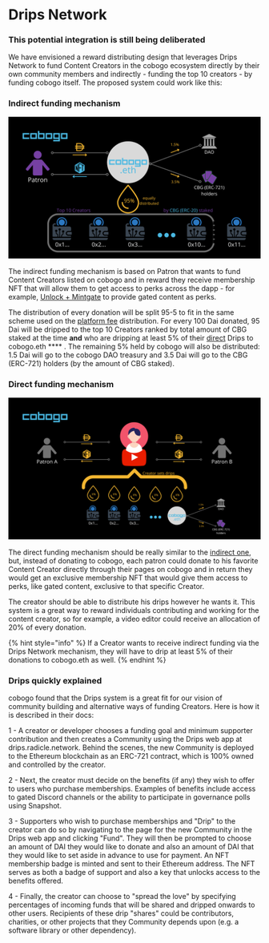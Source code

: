 # Drips Network

### **This potential integration is still being deliberated**

We have envisioned a reward distributing design that leverages Drips Network to fund Content Creators in the cobogo ecosystem directly by their own community members and indirectly - funding the top 10 creators - by funding cobogo itself. The proposed system could work like this:

### Indirect funding mechanism

![](<../../.gitbook/assets/Quest sytem (8).png>)

The indirect funding mechanism is based on Patron that wants to fund Content Creators listed on cobogo and in reward they receive membership NFT that will allow them to get access to perks across the dapp - for example, [Unlock + Mintgate](unlock-protocol-+-mintgate.md) to provide gated content as perks.

The distribution of every donation will be split 95-5 to fit in the same scheme used on the [platform fee](../../token/cbg/platform-fee.md) distribution. For every 100 Dai donated, 95 Dai will be dripped to the top 10 Creators ranked by total amount of CBG staked at the time **and** who are dripping at least 5% of their [direct](drips-network.md#direct-funding-mechanism) Drips to cobogo.eth **** . The remaining 5% held by cobogo will also be distributed: 1.5 Dai will go to the cobogo DAO treasury and 3.5 Dai will go to the CBG (ERC-721) holders (by the amount of CBG staked).

### Direct funding mechanism

![](../../.gitbook/assets/image.png)

The direct funding mechanism should be really similar to the [indirect one](drips-network.md#indirect-funding-mechanism), but, instead of donating to cobogo, each patron could donate to his favorite Content Creator directly through their pages on cobogo and in return they would get an exclusive membership NFT that would give them access to perks, like gated content, exclusive to that specific Creator.

The creator should be able to distribute his drips however he wants it. This system is a great way to reward individuals contributing and working for the content creator, so for example, a video editor could receive an allocation of 20% of every donation.&#x20;

{% hint style="info" %}
If a Creator wants to receive indirect funding via the Drips Network mechanism, they will have to drip at least 5% of their donations to cobogo.eth as well.&#x20;
{% endhint %}

### **Drips quickly explained**

cobogo found that the Drips system is a great fit for our vision of community building and alternative ways of funding Creators. Here is how it is described in their docs:

1 - A creator or developer chooses a funding goal and minimum supporter contribution and then creates a Community using the Drips web app at drips.radicle.network. Behind the scenes, the new Community is deployed to the Ethereum blockchain as an ERC-721 contract, which is 100% owned and controlled by the creator.

2 - Next, the creator must decide on the benefits (if any) they wish to offer to users who purchase memberships. Examples of benefits include access to gated Discord channels or the ability to participate in governance polls using Snapshot.

3 - Supporters who wish to purchase memberships and "Drip" to the creator can do so by navigating to the page for the new Community in the Drips web app and clicking "Fund". They will then be prompted to choose an amount of DAI they would like to donate and also an amount of DAI that they would like to set aside in advance to use for payment. An NFT membership badge is minted and sent to their Ethereum address. The NFT serves as both a badge of support and also a key that unlocks access to the benefits offered.

4 - Finally, the creator can choose to "spread the love" by specifying percentages of incoming funds that will be shared and dripped onwards to other users. Recipients of these drip "shares" could be contributors, charities, or other projects that they Community depends upon (e.g. a software library or other dependency).
